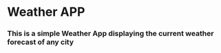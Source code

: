 # Weather APP 

### This is a simple Weather App displaying the current weather forecast of any city
